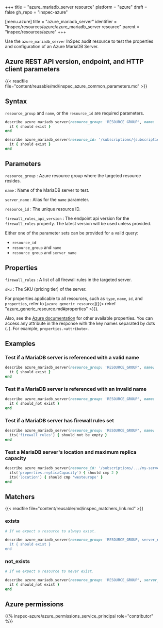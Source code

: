 +++
title = "azure_mariadb_server resource"
platform = "azure"
draft = false
gh_repo = "inspec-azure"

[menu.azure]
title = "azure_mariadb_server"
identifier = "inspec/resources/azure/azure_mariadb_server resource"
parent = "inspec/resources/azure"
+++

Use the `azure_mariadb_server` InSpec audit resource to test the properties and configuration of an Azure MariaDB Server.

## Azure REST API version, endpoint, and HTTP client parameters

{{< readfile file="content/reusable/md/inspec_azure_common_parameters.md" >}}

## Syntax

`resource_group` and `name`, or the `resource_id` are required parameters.

```ruby
describe azure_mariadb_server(resource_group: 'RESOURCE_GROUP', name: 'EXAMPLE_SERVER') do
  it { should exist }
end
```

```ruby
describe azure_mariadb_server(resource_id: '/subscriptions/{subscriptionId}/resourceGroups/{resourceGroup}/providers/Microsoft.DBforMariaDB/servers/{serverName}') do
  it { should exist }
end
```

## Parameters

`resource_group`
: Azure resource group where the targeted resource resides.

`name`
: Name of the MariaDB server to test.

`server_name`
: Alias for the `name` parameter.

`resource_id`
: The unique resource ID.

`firewall_rules_api_version`
: The endpoint api version for the `firewall_rules` property. The latest version will be used unless provided.

Either one of the parameter sets can be provided for a valid query:

- `resource_id`
- `resource_group` and `name`
- `resource_group` and `server_name`

## Properties

`firewall_rules`
: A list of all firewall rules in the targeted server.

`sku`
: The SKU (pricing tier) of the server.

For properties applicable to all resources, such as `type`, `name`, `id`, and `properties`, refer to [`azure_generic_resource`]({{< relref "azure_generic_resource.md#properties" >}}).

Also, see the [Azure documentation](https://docs.microsoft.com/en-us/rest/api/mariadb/servers/get#server) for other available properties.
You can access any attribute in the response with the key names separated by dots (`.`). For example, `properties.<attribute>`.

## Examples

### Test if a MariaDB server is referenced with a valid name

```ruby
describe azure_mariadb_server(resource_group: 'RESOURCE_GROUP', name: 'SQL-SERVER-1') do
  it { should exist }
end
```

### Test if a MariaDB server is referenced with an invalid name

```ruby
describe azure_mariadb_server(resource_group: 'RESOURCE_GROUP', name: 'I-DONT-EXIST') do
  it { should_not exist }
end
```

### Test if a MariaDB server has firewall rules set

```ruby
describe azure_mariadb_server(resource_group: 'RESOURCE_GROUP', name: 'NAME') do
  its('firewall_rules') { should_not be_empty }
end
```

### Test a MariaDB server's location and maximum replica capacity

```ruby
describe azure_mariadb_server(resource_id: '/subscriptions/.../my-server') do
  its('properties.replicaCapacity') { should cmp 2 }
  its('location') { should cmp 'westeurope' }
end
```

## Matchers

{{< readfile file="content/reusable/md/inspec_matchers_link.md" >}}

### exists

```ruby
# If we expect a resource to always exist.

describe azure_mariadb_server(resource_group: 'RESOURCE_GROUP, server_name: 'SQL-SERVER-1') do
  it { should exist }
end
```

### not_exists

```ruby
# If we expect a resource to never exist.

describe azure_mariadb_server(resource_group: 'RESOURCE_GROUP', server_name: 'SQL-SERVER-1') do
  it { should_not exist }
end
```

## Azure permissions

{{% inspec-azure/azure_permissions_service_principal role="contributor" %}}
